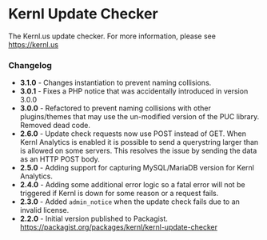 Kernl Update Checker
====================

The Kernl.us update checker. For more information, please see https://kernl.us

### Changelog

- **3.1.0** - Changes instantiation to prevent naming collisions.
- **3.0.1** - Fixes a PHP notice that was accidentally introduced in version 3.0.0
- **3.0.0** - Refactored to prevent naming collisions with other plugins/themes that may use the un-modified version of the PUC library. Removed dead code.
- **2.6.0** - Update check requests now use POST instead of GET. When Kernl Analytics is enabled it is possible to send a querystring larger than is allowed on some servers. This resolves the issue by sending the data as an HTTP POST body.
- **2.5.0** - Adding support for capturing MySQL/MariaDB version for Kernl Analytics.
- **2.4.0** - Adding some additional error logic so a fatal error will not be triggered if Kernl is down for some reason or a request fails.
- **2.3.0** - Added `admin_notice` when the update check fails due to an invalid license.
- **2.2.0** - Initial version published to Packagist. https://packagist.org/packages/kernl/kernl-update-checker